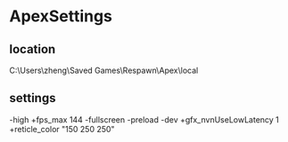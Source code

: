 # ApexSettings
## location
C:\Users\zheng\Saved Games\Respawn\Apex\local

## settings
-high +fps_max 144 -fullscreen -preload -dev +gfx_nvnUseLowLatency 1 +reticle_color "150 250 250"
